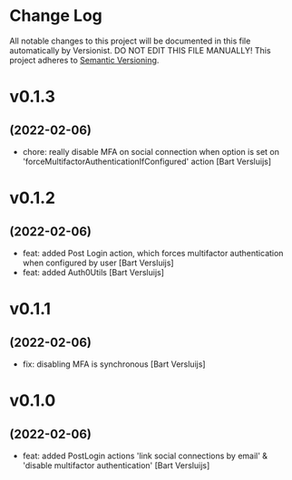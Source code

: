 # Change Log

All notable changes to this project will be documented in this file
automatically by Versionist. DO NOT EDIT THIS FILE MANUALLY!
This project adheres to [Semantic Versioning](http://semver.org/).

# v0.1.3
## (2022-02-06)

* chore: really disable MFA on social connection when option is set on 'forceMultifactorAuthenticationIfConfigured' action [Bart Versluijs]

# v0.1.2
## (2022-02-06)

* feat: added Post Login action, which forces multifactor authentication when configured by user [Bart Versluijs]
* feat: added Auth0Utils [Bart Versluijs]

# v0.1.1
## (2022-02-06)

* fix: disabling MFA is synchronous [Bart Versluijs]

# v0.1.0
## (2022-02-06)

* feat: added PostLogin actions 'link social connections by email' & 'disable multifactor authentication' [Bart Versluijs]
